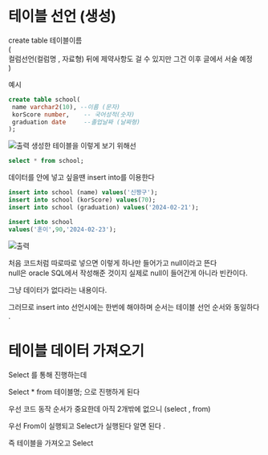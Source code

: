 # 테이블 선언 (생성)
create table 테이블이름   
(  
     컬럼선언(컬럼명 , 자료형)  뒤에 제약사항도 걸 수 있지만 그건 이후 글에서 서술 예정  
)  

예시 
```sql
create table school(
 name varchar2(10), --이름 (문자)
 korScore number,    -- 국어성적(숫자)
 graduation date     --졸업날짜 (날짜형)
);
```

![출력](https://github.com/juniel1299/juniel1299.github.io/assets/62318700/7a0b5e66-96a5-44ce-b1cc-ac57919f0d7e)
생성한 테이블을 이렇게 보기 위해선 
```sql
select * from school;
```

데이터를 안에 넣고 싶을땐 insert into를 이용한다

```sql
insert into school (name) values('신짱구');
insert into school (korScore) values(70);
insert into school (graduation) values('2024-02-21');

insert into school
values('훈이',90,'2024-02-23'); 
```
![출력](https://github.com/juniel1299/juniel1299.github.io/assets/62318700/a508af30-ed93-4696-9961-087fc75934ad)

처음 코드처럼 따로따로 넣으면 이렇게 하나만 들어가고 null이라고 뜬다   
null은 oracle SQL에서 작성해준 것이지 실제로 null이 들어간게 아니라 빈칸이다.  

그냥 데이터가 없다라는 내용이다.  

그러므로 insert into 선언시에는 한번에 해야하며 순서는 테이블 선언 순서와 동일하다 .  


# 테이블 데이터 가져오기 
Select 를 통해 진행하는데 

Select * from 테이블명; 으로 진행하게 된다  

우선 코드 동작 순서가 중요한데 아직 2개밖에 없으니 (select , from)  

우선 From이 실행되고 Select가 실행된다 알면 된다 .  

즉 테이블을 가져오고 Select